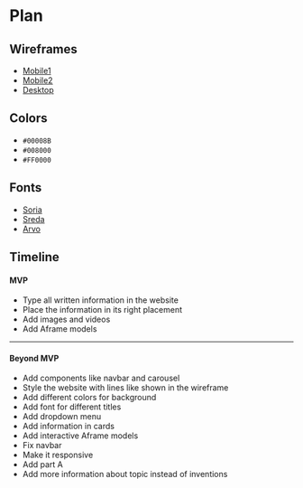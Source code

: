 # Plan

## Wireframes
* [Mobile1](https://github.com/mohameda4333/sep10-freedom-project/blob/main/img.md/mobile1.png)
* [Mobile2](https://github.com/mohameda4333/sep10-freedom-project/blob/main/img.md/mobile2.png)
* [Desktop](https://github.com/mohameda4333/sep10-freedom-project/blob/main/img.md/desktop.png)

## Colors
* `#00008B`
* `#008000`
* `#FF0000`

## Fonts
* [Soria](https://www.figma.com/resource-library/best-fonts-for-websites/#_20-soria)
* [Sreda](https://www.figma.com/resource-library/best-fonts-for-websites/#_23-sreda)
* [Arvo](https://www.figma.com/resource-library/best-fonts-for-websites/#_24-arvo)

## Timeline

#### MVP

* Type all written information in the website
* Place the information in its right placement
* Add images and videos
* Add Aframe models

---

#### Beyond MVP

* Add components like navbar and carousel
* Style the website with lines like shown in the wireframe
* Add different colors for background
* Add font for different titles
* Add dropdown menu
* Add information in cards
* Add interactive Aframe models
* Fix navbar
* Make it responsive
* Add part A
* Add more information about topic instead of inventions








<!-- DO NOT USE THIS YET

| Name | Glows | Grows |
| -------- | ------- | ------- |
|   |   |
|   |   |
|   |   |
|   |   |
|   |   |
|   |   |

-->
